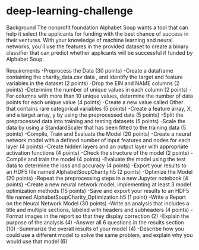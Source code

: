 # deep-learning-challenge

Background
The nonprofit foundation Alphabet Soup wants a tool that can help it select the applicants for funding with the best chance of success in their ventures. With your knowledge of machine learning and neural networks, you’ll use the features in the provided dataset to create a binary classifier that can predict whether applicants will be successful if funded by Alphabet Soup.

Requirements
-Preprocess the Data (30 points)
-Create a dataframe containing the charity_data.csv data , and identify the target and feature variables in the dataset (2 points)
-Drop the EIN and NAME columns (2 points)
-Determine the number of unique values in each column (2 points)
-For columns with more than 10 unique values, determine the number of data points for each unique value (4 points)
-Create a new value called Other that contains rare categorical variables (5 points)
-Create a feature array, X, and a target array, y by using the preprocessed data (5 points)
-Split the preprocessed data into training and testing datasets (5 points)
-Scale the data by using a StandardScaler that has been fitted to the training data (5 points)
-Compile, Train and Evaluate the Model (20 points)
-Create a neural network model with a defined number of input features and nodes for each layer (4 points)
-Create hidden layers and an output layer with appropriate activation functions (4 points)
-Check the structure of the model (2 points)
-Compile and train the model (4 points)
-Evaluate the model using the test data to determine the loss and accuracy (4 points)
-Export your results to an HDF5 file named AlphabetSoupCharity.h5 (2 points)
-Optimize the Model (20 points)
-Repeat the preprocessing steps in a new Jupyter notebook (4 points)
-Create a new neural network model, implementing at least 3 model optimization methods (15 points)
-Save and export your results to an HDF5 file named AlphabetSoupCharity_Optimization.h5 (1 point)
-Write a Report on the Neural Network Model (30 points)
-Write an analysis that includes a title and multiple sections, labeled with headers and subheaders (4 points)
-Format images in the report so that they display correction (2)
-Explain the purpose of the analysis (4)
-Answer all 6 questions in the results section (10)
-Summarize the overall results of your model (4)
-Describe how you could use a different model to solve the same problem, and explain why you would use that model (6)
